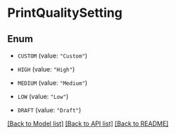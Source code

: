 # PrintQualitySetting

## Enum


* `CUSTOM` (value: `"Custom"`)

* `HIGH` (value: `"High"`)

* `MEDIUM` (value: `"Medium"`)

* `LOW` (value: `"Low"`)

* `DRAFT` (value: `"Draft"`)


[[Back to Model list]](../README.md#documentation-for-models) [[Back to API list]](../README.md#documentation-for-api-endpoints) [[Back to README]](../README.md)



